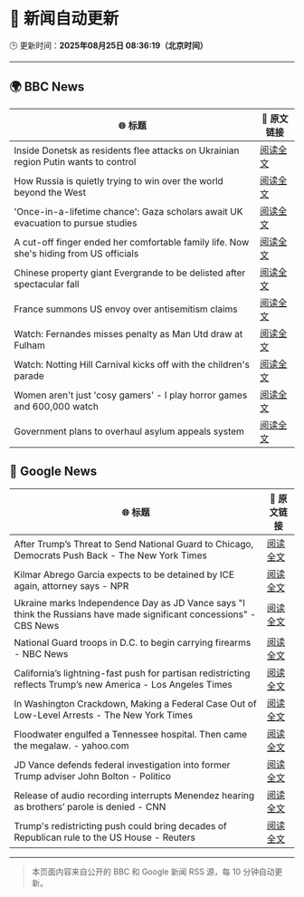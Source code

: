 # 🧠 新闻自动更新

🕒 更新时间：**2025年08月25日 08:36:19（北京时间）**

---

## 🌍 BBC News

| 🌐 标题 | 🔗 原文链接 |
|--------|-------------|
| Inside Donetsk as residents flee attacks on Ukrainian region Putin wants to control | [阅读全文](https://www.bbc.com/news/articles/c209yn1ygz6o?at_medium=RSS&at_campaign=rss) |
| How Russia is quietly trying to win over the world beyond the West | [阅读全文](https://www.bbc.com/news/articles/cm2vr37yd4no?at_medium=RSS&at_campaign=rss) |
| 'Once-in-a-lifetime chance': Gaza scholars await UK evacuation to pursue studies | [阅读全文](https://www.bbc.com/news/articles/cx2x16y2ppro?at_medium=RSS&at_campaign=rss) |
| A cut-off finger ended her comfortable family life. Now she's hiding from US officials | [阅读全文](https://www.bbc.com/news/articles/cvg4kd385e4o?at_medium=RSS&at_campaign=rss) |
| Chinese property giant Evergrande to be delisted after spectacular fall | [阅读全文](https://www.bbc.com/news/articles/c14g7r44566o?at_medium=RSS&at_campaign=rss) |
| France summons US envoy over antisemitism claims | [阅读全文](https://www.bbc.com/news/articles/cq58102wz47o?at_medium=RSS&at_campaign=rss) |
| Watch: Fernandes misses penalty as Man Utd draw at Fulham | [阅读全文](https://www.bbc.com/sport/football/videos/c80d2pj8x52o?at_medium=RSS&at_campaign=rss) |
| Watch: Notting Hill Carnival kicks off with the children's parade | [阅读全文](https://www.bbc.com/news/videos/cm2krzrz2xgo?at_medium=RSS&at_campaign=rss) |
| Women aren't just 'cosy gamers' - I play horror games and 600,000 watch | [阅读全文](https://www.bbc.com/news/articles/cm21xy23npyo?at_medium=RSS&at_campaign=rss) |
| Government plans to overhaul asylum appeals system | [阅读全文](https://www.bbc.com/news/articles/cg4xp4ywk47o?at_medium=RSS&at_campaign=rss) |

## 📰 Google News

| 🌐 标题 | 🔗 原文链接 |
|--------|-------------|
| After Trump’s Threat to Send National Guard to Chicago, Democrats Push Back - The New York Times | [阅读全文](https://news.google.com/rss/articles/CBMijwFBVV95cUxQNUxvV216YkdDbmhwcjVMd19qVEpwYjJHektybDBvVEIwcWVWUUFYODdPOGxjajh6NE1jMlpsTFltT204bkRTOUZIQmRhSmF5RmJLdmFIMUxhcldabkpRMFRfZnB5OFo1UDdMUHpObFZVS0p4MWZYYUhmb0piU1V2azlXVmtSdThPMHFBNkFzcw?oc=5) |
| Kilmar Abrego Garcia expects to be detained by ICE again, attorney says - NPR | [阅读全文](https://news.google.com/rss/articles/CBMirwFBVV95cUxNQThWWmFRZkxfR3lhU2lNNFNCV0pxN3VKR3gzRkRKNzVINFpCRjM1WXpuZ010Y05SVDNtWVpSN1h3T2xNX052eTcyb0g0TGN2NFUxX1pmOVhtUXJNOGw1cG45UGVnMVNoNURPUENpN1VSc2JFOFEzR19JbEVzbUVLeU5yaWc3RlhNTm5vRnBWUUEzanVXUnN1SGpEcldMMHdLSUM2V2NZM09Kb1BJckpJ?oc=5) |
| Ukraine marks Independence Day as JD Vance says "I think the Russians have made significant concessions" - CBS News | [阅读全文](https://news.google.com/rss/articles/CBMijwFBVV95cUxPWndrZFJobzkyUlBlUExPdXhKSlNtenVPZHZaNU9jNlBDSjVwSkFOOXE4LW9RT3FYc3lxNEZDbEVaS2E3dmpCb2wtb0hOZF9CLUplMFZfTm1xZ1lJbDNRaXA1R2FJeklJQ1pBY1dpYkVzOHdKTXhDX2xRYVVxQ3pIVlBPNDFCVWQxanIzMV9Saw?oc=5) |
| National Guard troops in D.C. to begin carrying firearms - NBC News | [阅读全文](https://news.google.com/rss/articles/CBMiqgFBVV95cUxPaVQ1NkdzSU1vazVIQlFtQ2pMcVppZHZfYmtFMGZVNXVkc09Ha09taTdrS3hJV3NqNWNNMVBZUkIzNXNGQXMtNzZ6UHJkWVN2N0tRMmJ1eGNHVGszSi13M2NXY1pIblhxdExTbGJxTTk4TG1KYU9fdFJpaExOd2NGRnBZZ0xDTmZnOFZDMTZaV0JzZ0VUeDFqY1BzRHZrSHpLLU1uVTExNHh1dw?oc=5) |
| California’s lightning-fast push for partisan redistricting reflects Trump’s new America - Los Angeles Times | [阅读全文](https://news.google.com/rss/articles/CBMi0gFBVV95cUxQbElfWGJwcUxpeFFXQ3VHQkhtS2FTQlNhaktpb3hiNTN6czRsU0gwY1NGQUd3cXNfU0FHcWloSTQwdzUwb0Q3cGRtdkxRRWNuWGxza2NZVFBreURSRlFrSGZQRkFYcHpmNmFHeXdieloyS0IyaTlYdE5rWmVPOF92R2x0VGQ4em1YVnhRbE81TlhJRk04cktUbnhiY3Z5N3RWQXJjVi1MaW45X3ZJdHJLOG5VbXVqSVNqQzlPVzBMeUc3Vmc5aW1KbE5jazJFUlJxTVE?oc=5) |
| In Washington Crackdown, Making a Federal Case Out of Low-Level Arrests - The New York Times | [阅读全文](https://news.google.com/rss/articles/CBMikwFBVV95cUxNcHNMb3NDV1M0MWswVEN2SzFNLWYwUTFrekFlUmRqaHNFZU9xeW5SWXprVW9oc0dHbkRzTmxnN1AyRkgzRW4zNHI4a0p3VWo2b2F2Q3lTU2IxbkFDSXM2SWx4Q0ZGSzJORlRSR3JlTjBKYjBKaEdVTkR3RXZvS09pX0lBUkhDbXVhUXFNXzM2VFdURE0?oc=5) |
| Floodwater engulfed a Tennessee hospital. Then came the megalaw. - yahoo.com | [阅读全文](https://news.google.com/rss/articles/CBMimgFBVV95cUxOQThfemRMQS1TZjFuWFlOWWFqeEhVdklORlo3V2hNN0dqMF9GRjBNVUNUaHkzd1RxNXQyVTVHeEdpWm9fQlltR05UNXhLa3A1blZBOGZPQWp4dEc0WFR1ZkdzUkFfb1pYenVkRUlTdHhTNk05MlpmWlpNS2VFRndkNUZkT2taWHNBSWtNMURielFzR0dacEpIQUZn?oc=5) |
| JD Vance defends federal investigation into former Trump adviser John Bolton - Politico | [阅读全文](https://news.google.com/rss/articles/CBMiekFVX3lxTE9uTVEwV0lYdTI3ZzdLZVZCRG9mc1VkTzlsLUJ3T2tlX2lpYlVqdXVEa2RHZG1nZVU3V0dSeWJqUEs2VTBaTzIzV3BDanpoUkRVRnlBaFFmVHZIbnNUVXAtc01uUGYtb0xKbjBBOVNMZjJJNVRtbHEtdjVn?oc=5) |
| Release of audio recording interrupts Menendez hearing as brothers’ parole is denied - CNN | [阅读全文](https://news.google.com/rss/articles/CBMieEFVX3lxTE9LY2UxaXQtNXlsSk9kQ2xyYUdhWkhNYVFhUjNRRUxaQXNCUUFEUFl3Uk9BTDdaXzg1VXlyZzh5cnlYbWJJeGFPQnYyZFFyMjFVZm9zU3gyb3BQdzE4VTFOd3ZORlYtYmhyQlhNdl9NRHJHMksxdm5GTg?oc=5) |
| Trump's redistricting push could bring decades of Republican rule to the US House - Reuters | [阅读全文](https://news.google.com/rss/articles/CBMitgFBVV95cUxNWjhra0pRc0FkM2pFYjRvRHJiQUtPdEVKRW1IM2gtSnpoTzBoQkpSSlhYdlAza291SHlYVnY3U2xPUzVWZkowOGNFXy1OV3YxU3Vibk4xUlp5SHVLcXYzYjJEVzN0bm4yQ2VwelFfX05meWNxWWd1Qjk0WlJ1Y1E3eExOLVlySHQ5TDZmNVpUN281Tmp0X3YtZzJpbEtYV3l4am9tMV9GN0Z1RU9BdXB5TW1salZBZw?oc=5) |

---
> 本页面内容来自公开的 BBC 和 Google 新闻 RSS 源，每 10 分钟自动更新。